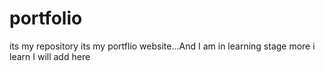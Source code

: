 # portfolio
its my repository its my portflio website...And I am in learning stage more i learn I will add here
